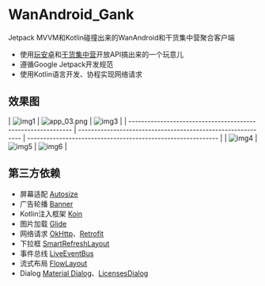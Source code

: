# WanAndroid_Gank
Jetpack MVVM和Kotlin碰撞出来的WanAndroid和干货集中营聚合客户端

- 使用[玩安卓](https://www.wanandroid.com/)和[干货集中营](http://gank.io/)开放API搞出来的一个玩意儿
- 遵循Google Jetpack开发规范
- 使用Kotlin语言开发、协程实现网络请求

## 效果图

| ![img1](https://upload-images.jianshu.io/upload_images/15143432-5bfcdc7af971eeaf.png?imageMogr2/auto-orient/strip|imageView2/2/w/260/format/webp) | ![app_03.png](https://upload-images.jianshu.io/upload_images/5549640-0fd473371888d8ac.png?imageMogr2/auto-orient/strip%7CimageView2/2/w/260) | ![img3](https://upload-images.jianshu.io/upload_images/15143432-7baf327fad863bdb.png?imageMogr2/auto-orient/strip|imageView2/2/w/260/format/webp) | 
| ------------------------------------------------------------ | ------------------------------------------------------------ | ------------------------------------------------------------ |
| ![img4](https://upload-images.jianshu.io/upload_images/15143432-d244295572bf442c.png?imageMogr2/auto-orient/strip|imageView2/2/w/260/format/webp) | ![img5](https://upload-images.jianshu.io/upload_images/15143432-a9cbc5b873b0c8b8.png?imageMogr2/auto-orient/strip|imageView2/2/w/260/format/webp) | ![img6](https://upload-images.jianshu.io/upload_images/15143432-50438d8354fa331a.png?imageMogr2/auto-orient/strip|imageView2/2/w/260/format/webp) | 

## 第三方依赖

- 屏幕适配 [Autosize](https://github.com/JessYanCoding/AndroidAutoSize)
- 广告轮播 [Banner](https://github.com/youth5201314/banner)
- Kotlin注入框架 [Koin](https://github.com/InsertKoinIO/koin)
- 图片加载 [Glide](https://github.com/bumptech/glide)
- 网络请求 [OkHttp](https://github.com/square/okhttp)、[Retrofit](https://github.com/square/retrofit)
- 下拉框 [SmartRefreshLayout](https://github.com/scwang90/SmartRefreshLayout)
- 事件总线 [LiveEventBus](https://github.com/JeremyLiao/LiveEventBus)
- 流式布局  [FlowLayout](https://github.com/nex3z/FlowLayout)
- Dialog  [Material Dialog](https://github.com/afollestad/material-dialogs)、[LicensesDialog](https://github.com/PSDev/LicensesDialog)

